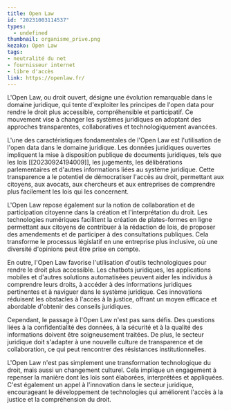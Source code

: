 ```yaml
---
title: Open Law
id: "20231003114537"
types:
  - undefined
thumbnail: organisme_prive.png
kezako: Open Law
tags:
- neutralité du net
- fournisseur internet
- libre d'accès
link: https://openlaw.fr/
---
```


L'Open Law, ou droit ouvert, désigne une évolution remarquable dans le domaine juridique, qui tente d'exploiter les principes de l'open data pour rendre le droit plus accessible, compréhensible et participatif. Ce mouvement vise à changer les systèmes juridiques en adoptant des approches transparentes, collaboratives et technologiquement avancées.

L'une des caractéristiques fondamentales de l'Open Law est l'utilisation de l'open data dans le domaine juridique. Les données juridiques ouvertes impliquent la mise à disposition publique de documents juridiques, tels que les lois [[20230924194009]], les jugements, les délibérations parlementaires et d'autres informations liées au système juridique. Cette transparence a le potentiel de démocratiser l'accès au droit, permettant aux citoyens, aux avocats, aux chercheurs et aux entreprises de comprendre plus facilement les lois qui les concernent.

L'Open Law repose également sur la notion de collaboration et de participation citoyenne dans la création et l'interprétation du droit. Les technologies numériques facilitent la création de plates-formes en ligne permettant aux citoyens de contribuer à la rédaction de lois, de proposer des amendements et de participer à des consultations publiques. Cela transforme le processus législatif en une entreprise plus inclusive, où une diversité d'opinions peut être prise en compte.

En outre, l'Open Law favorise l'utilisation d'outils technologiques pour rendre le droit plus accessible. Les chatbots juridiques, les applications mobiles et d'autres solutions automatisées peuvent aider les individus à comprendre leurs droits, à accéder à des informations juridiques pertinentes et à naviguer dans le système juridique. Ces innovations réduisent les obstacles à l'accès à la justice, offrant un moyen efficace et abordable d'obtenir des conseils juridiques.

Cependant, le passage à l'Open Law n'est pas sans défis. Des questions liées à la confidentialité des données, à la sécurité et à la qualité des informations doivent être soigneusement traitées. De plus, le secteur juridique doit s'adapter à une nouvelle culture de transparence et de collaboration, ce qui peut rencontrer des résistances institutionnelles.

L'Open Law n'est pas simplement une transformation technologique du droit, mais aussi un changement culturel. Cela implique un engagement à repenser la manière dont les lois sont élaborées, interprétées et appliquées. C'est également un appel à l'innovation dans le secteur juridique, encourageant le développement de technologies qui améliorent l'accès à la justice et la compréhension du droit.
